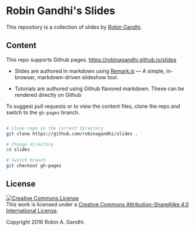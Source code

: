 # Robin Gandhi's Slides
This repository is a collection of slides by [Robin Gandhi](http://faculty.ist.unomaha.edu/rgandhi/).

## Content
This repo supports Github pages. https://robinagandhi.github.io/slides

* Slides are authored in markdown using [Remark.js](https://remarkjs.com) &mdash; A simple, in-browser, markdown-driven slideshow tool.

* Tutorials are authored using Github flavored markdown. These can be rendered directly on Github

To suggest pull requests or to view the content files, clone the repo and switch to the `gh-pages` branch.

```bash

# Clone repo in the current directory
git clone https://github.com/robinagandhi/slides . 

# Change directory
cd slides

# Switch branch
git checkout gh-pages

```

## License
<a rel="license" href="http://creativecommons.org/licenses/by-sa/4.0/"><img alt="Creative Commons License" style="border-width:0" src="https://i.creativecommons.org/l/by-sa/4.0/88x31.png" /></a><br />This work is licensed under a <a rel="license" href="http://creativecommons.org/licenses/by-sa/4.0/">Creative Commons Attribution-ShareAlike 4.0 International License</a>.

Copyright 2016 Robin A. Gandhi.
